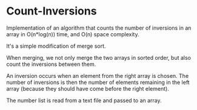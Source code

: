 # Count-Inversions
Implementation of an algorithm that counts the number of inversions in an array in O(n*log(n)) time, and O(n) space complexity.

It's a simple modification of merge sort.

When merging, we not only merge the two arrays in sorted order, but also count the inversions between them.

An inversion occurs when an element from the right array is chosen. The number of inversions is then the number of elements remaining in the left array (because they should have come before the right element).

The number list is read from a text file and passed to an array.
